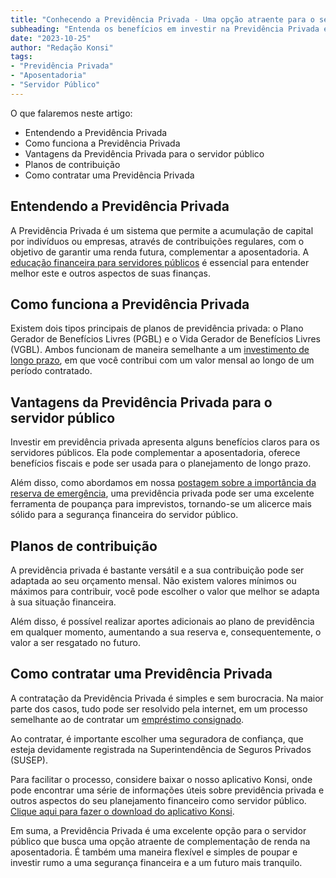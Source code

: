 ```yaml
---
title: "Conhecendo a Previdência Privada - Uma opção atraente para o servidor público"
subheading: "Entenda os benefícios em investir na Previdência Privada e como ela pode complementar a sua aposentadoria."
date: "2023-10-25"
author: "Redação Konsi"
tags:
- "Previdência Privada"
- "Aposentadoria"
- "Servidor Público"
---
```


O que falaremos neste artigo:

- Entendendo a Previdência Privada
- Como funciona a Previdência Privada
- Vantagens da Previdência Privada para o servidor público
- Planos de contribuição
- Como contratar uma Previdência Privada

## Entendendo a Previdência Privada

A Previdência Privada é um sistema que permite a acumulação de capital por indivíduos ou empresas, através de contribuições regulares, com o objetivo de garantir uma renda futura, complementar a aposentadoria. A [educação financeira para servidores públicos](https://konsi.com.br/postagens/a-importncia-da-educao-financeira-para-servidores-pblicos-e-como-implement-la-em-sua-vida.md) é essencial para entender melhor este e outros aspectos de suas finanças. 

## Como funciona a Previdência Privada

Existem dois tipos principais de planos de previdência privada: o Plano Gerador de Benefícios Livres (PGBL) e o Vida Gerador de Benefícios Livres (VGBL). Ambos funcionam de maneira semelhante a um [investimento de longo prazo](https://konsi.com.br/postagens/como-montar-um-planejamento-financeiro-de-longo-prazo-para-servidores-pblicos.md), em que você contribui com um valor mensal ao longo de um período contratado.

## Vantagens da Previdência Privada para o servidor público

Investir em previdência privada apresenta alguns benefícios claros para os servidores públicos. Ela pode complementar a aposentadoria, oferece benefícios fiscais e pode ser usada para o planejamento de longo prazo.

Além disso, como abordamos em nossa [postagem sobre a importância da reserva de emergência](https://konsi.com.br/postagens/a-importncia-da-reserva-de-emergncia-e-como-constru-la-com-inteligncia-financeira.md), uma previdência privada pode ser uma excelente ferramenta de poupança para imprevistos, tornando-se um alicerce mais sólido para a segurança financeira do servidor público.

## Planos de contribuição

A previdência privada é bastante versátil e a sua contribuição pode ser adaptada ao seu orçamento mensal. Não existem valores mínimos ou máximos para contribuir, você pode escolher o valor que melhor se adapta à sua situação financeira.

Além disso, é possível realizar aportes adicionais ao plano de previdência em qualquer momento, aumentando a sua reserva e, consequentemente, o valor a ser resgatado no futuro.

## Como contratar uma Previdência Privada

A contratação da Previdência Privada é simples e sem burocracia. Na maior parte dos casos, tudo pode ser resolvido pela internet, em um processo semelhante ao de contratar um [empréstimo consignado](https://konsi.com.br/postagens/assinatura-digital-para-emprestimo-consignado-como-fazer.md).

Ao contratar, é importante escolher uma seguradora de confiança, que esteja devidamente registrada na Superintendência de Seguros Privados (SUSEP).

Para facilitar o processo, considere baixar o nosso aplicativo Konsi, onde pode encontrar uma série de informações úteis sobre previdência privada e outros aspectos do seu planejamento financeiro como servidor público. [Clique aqui para fazer o download do aplicativo Konsi](https://konsi.com.br/app-download).

Em suma, a Previdência Privada é uma excelente opção para o servidor público que busca uma opção atraente de complementação de renda na aposentadoria. É também uma maneira flexível e simples de poupar e investir rumo a uma segurança financeira e a um futuro mais tranquilo.
